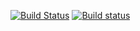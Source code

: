 [![Build Status][ci-img]][ci-url]
[![Build status][wi-img]][wi-url]

[ci-img]: https://travis-ci.org/3Hren/cocaine-framework-rust.svg?branch=master
[ci-url]: https://travis-ci.org/3Hren/cocaine-framework-rust
[wi-img]: https://ci.appveyor.com/api/projects/status/3bko7sspxd0akqbm?svg=true
[wi-url]: https://ci.appveyor.com/project/3Hren/cocaine-framework-rust